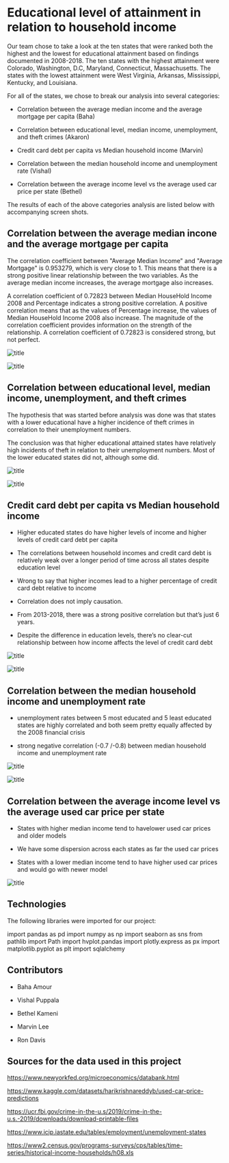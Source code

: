# Educational level of attainment in relation to household income

Our team chose to take a look at the ten states that were ranked both the highest and the lowest for educational attainment based on findings documented in 2008-2018. The ten states with the highest attainment were Colorado, Washington, D.C, Maryland, Connecticut, Massachusetts. The states with the lowest attainment were West Virginia, Arkansas, Mississippi, Kentucky, and Louisiana. 

For all of the states, we chose to break our analysis into several categories:

* Correlation between the average median income and the average mortgage per capita (Baha)

* Correlation between educational level, median income, unemployment, and theft crimes (Akaron)

* Credit card debt per capita vs Median household income (Marvin)

* Correlation between the median household income and unemployment rate (Vishal)

* Correlation between the average income level vs the average used car price per state (Bethel)


The results of each of the above categories analysis are listed below with accompanying screen shots. 

## Correlation between the average median incone and the average mortgage per capita

The correlation coefficient between "Average Median Income" and "Average Mortgage" is 0.953279, which is very close to 1. This means that there is a strong positive linear relationship between the two variables. As the average median income increases, the average mortgage also increases.

A correlation coefficient of 0.72823 between Median HouseHold Income 2008 and Percentage indicates a strong positive correlation. A positive correlation means that as the values of Percentage increase, the values of Median HouseHold Income 2008 also increase. The magnitude of the correlation coefficient provides information on the strength of the relationship. A correlation coefficient of 0.72823 is considered strong, but not perfect.

![title](images/newplot.png)

![title](images/bokeh_plot.png)


## Correlation between educational level, median income, unemployment, and theft crimes

The hypothesis that was started before analysis was done was that states with a lower educational have a higher incidence of theft crimes in correlation to their unemployment numbers.

The conclusion was that higher educational attained states have relatively high incidents of theft in relation to their unemployment numbers. Most of the lower educated states did not, although some did.

![title](images/colorado.png)

![title](images/kentucky.png)

##  Credit card debt per capita vs Median household income

* Higher educated states do have higher levels of income and higher levels of credit card debt per capita

* The correlations between household incomes and credit card debt is relatively weak over a longer period of time across all states despite education level

* Wrong to say that higher incomes lead to a higher percentage of credit card debt relative to income

* Correlation does not imply causation.

* From 2013-2018, there was a strong positive correlation but that’s just 6 years.

* Despite the difference in education levels, there’s no clear-cut relationship between how income affects the level of credit card debt

![title](images/marvin1.png)

![title](images/marvin2.png)


## Correlation between the median household income and unemployment rate

* unemployment rates between 5 most educated and 5 least educated states are highly correlated and both seem pretty equally affected by the 2008 financial crisis

* strong negative correlation (-0.7 /-0.8) between median household income and unemployment rate

![title](images/unemployment.png)

![title](images/Median.png)

## Correlation between the average income level vs the average used car price per state

* States with higher median income tend to havelower used car prices and older models

* We have some dispersion across each states as far the used car prices

* States with a lower median income tend to have higher used car prices and would go with newer model

![title](images/Average_used_car_price.png)

## Technologies

The following libraries were imported for our project:

import pandas as pd
import numpy as np 
import seaborn as sns
from pathlib import Path
import hvplot.pandas
import plotly.express as px
import matplotlib.pyplot as plt
import sqlalchemy

## Contributors

* Baha Amour

* Vishal Puppala

* Bethel Kameni

* Marvin Lee

* Ron Davis

## Sources for the data used in this project

https://www.newyorkfed.org/microeconomics/databank.html

https://www.kaggle.com/datasets/harikrishnareddyb/used-car-price-predictions

https://ucr.fbi.gov/crime-in-the-u.s/2019/crime-in-the-u.s.-2019/downloads/download-printable-files

https://www.icip.iastate.edu/tables/employment/unemployment-states

https://www2.census.gov/programs-surveys/cps/tables/time-series/historical-income-households/h08.xls
